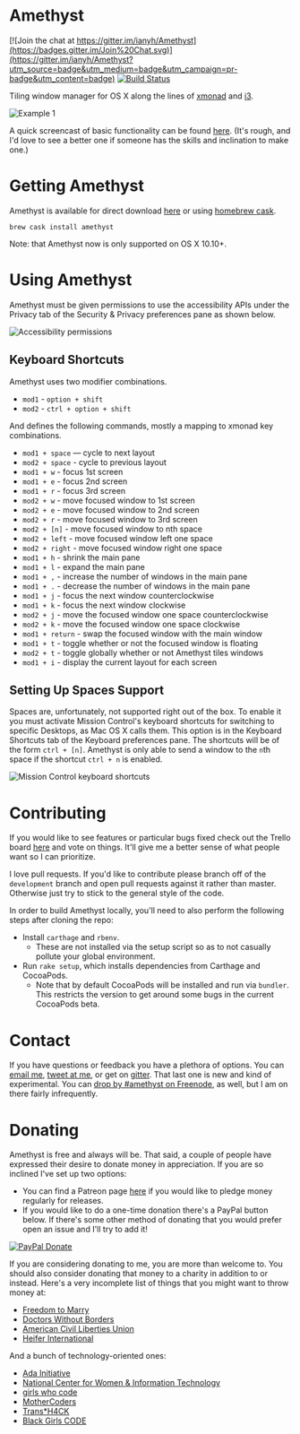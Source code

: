 Amethyst
========

[![Join the chat at https://gitter.im/ianyh/Amethyst](https://badges.gitter.im/Join%20Chat.svg)](https://gitter.im/ianyh/Amethyst?utm_source=badge&utm_medium=badge&utm_campaign=pr-badge&utm_content=badge)
[![Build Status](https://api.travis-ci.org/ianyh/Amethyst.svg?branch=development)](https://travis-ci.org/ianyh/Amethyst)

Tiling window manager for OS X along the lines of [xmonad](http://xmonad.org/) and [i3](https://i3wm.org/).

![Example 1](http://ianyh.com/amethyst/images/example-1.gif)

A quick screencast of basic functionality can be found [here](https://youtu.be/boPilhScpkY). (It's rough, and I'd love to see a better one if someone has the skills and inclination to make one.)

Getting Amethyst
================

Amethyst is available for direct download [here](http://ianyh.com/amethyst/versions/Amethyst-latest.zip) or using [homebrew cask](https://github.com/caskroom/homebrew-cask).

```
brew cask install amethyst
```

Note: that Amethyst now is only supported on OS X 10.10+.

Using Amethyst
==============

Amethyst must be given permissions to use the accessibility APIs under the Privacy tab of the Security & Privacy preferences pane as shown below.

![Accessibility permissions](http://ianyh.com/amethyst/images/accessibility-window.png)

Keyboard Shortcuts
------------------

Amethyst uses two modifier combinations.

* `mod1` - `option + shift`
* `mod2` - `ctrl + option + shift`

And defines the following commands, mostly a mapping to xmonad key combinations.

* `mod1 + space` — cycle to next layout
* `mod2 + space` - cycle to previous layout
* `mod1 + w` - focus 1st screen
* `mod1 + e` - focus 2nd screen
* `mod1 + r` - focus 3rd screen
* `mod2 + w` - move focused window to 1st screen
* `mod2 + e` - move focused window to 2nd screen
* `mod2 + r` - move focused window to 3rd screen
* `mod2 + [n]` - move focused window to nth space
* `mod2 + left` - move focused window left one space
* `mod2 + right` - move focused window right one space
* `mod1 + h` - shrink the main pane
* `mod1 + l` - expand the main pane
* `mod1 + ,` - increase the number of windows in the main pane
* `mod1 + .` - decrease the number of windows in the main pane
* `mod1 + j` - focus the next window counterclockwise
* `mod1 + k` - focus the next window clockwise
* `mod2 + j` - move the focused window one space counterclockwise
* `mod2 + k` - move the focused window one space clockwise
* `mod1 + return` - swap the focused window with the main window
* `mod1 + t` - toggle whether or not the focused window is floating
* `mod2 + t` - toggle globally whether or not Amethyst tiles windows
* `mod1 + i` - display the current layout for each screen

Setting Up Spaces Support
-------------------------

Spaces are, unfortunately, not supported right out of the box. To enable it you
must activate Mission Control's keyboard shortcuts for switching to specific
Desktops, as Mac OS X calls them. This option is in the Keyboard Shortcuts tab
of the Keyboard preferences pane. The shortcuts will be of the form `ctrl +
[n]`. Amethyst is only able to send a window to the `n`th space if the shortcut
`ctrl + n` is enabled.

![Mission Control keyboard shortcuts](http://ianyh.com/amethyst/images/missioncontrol-shortcuts.png)

Contributing
============

If you would like to see features or particular bugs fixed check out the Trello board [here](https://trello.com/b/cCg3xhlb/amethyst) and vote on things. It'll give me a better sense of what people want so I can prioritize.

I love pull requests. If you'd like to contribute please branch off of the `development` branch and open pull requests against it rather than master. Otherwise just try to stick to the general style of the code.

In order to build Amethyst locally, you'll need to also perform the following steps after cloning the repo:

- Install `carthage` and `rbenv`.
  - These are not installed via the setup script so as to not casually pollute your global environment.
- Run `rake setup`, which installs dependencies from Carthage and CocoaPods.
  - Note that by default CocoaPods will be installed and run via `bundler`. This restricts the version to get around some bugs in the current CocoaPods beta.

Contact
=======

If you have questions or feedback you have a plethora of options. You can [email me](mailto:ianynda@gmail.com), [tweet at me](https://twitter.com/ianyh), or get on [gitter](https://gitter.im/ianyh/Amethyst). That last one is new and kind of experimental. You can [drop by #amethyst on Freenode](http://webchat.freenode.net/?channels=amethyst), as well, but I am on there fairly infrequently.

Donating
========

Amethyst is free and always will be. That said, a couple of people have expressed their desire to donate money in appreciation. If you are so inclined I've set up two options:

* You can find a Patreon page [here](http://www.patreon.com/ianyh) if you would like to pledge money regularly for releases.
* If you would like to do a one-time donation there's a PayPal button below. If there's some other method of donating that you would prefer open an issue and I'll try to add it!

[![PayPal Donate](https://img.shields.io/badge/paypal-donate-blue.svg)](https://www.paypal.com/cgi-bin/webscr?cmd=_donations&business=ianynda%40gmail%2ecom&lc=US&item_name=Ian%20Ynda%2dHummel&item_number=Amethyst&currency_code=USD&bn=PP%2dDonationsBF%3abtn_donate_LG%2egif%3aNonHosted)

If you are considering donating to me, you are more than welcome to. You should also consider donating that money to a charity in addition to or instead. Here's a very incomplete list of things that you might want to throw money at:

* [Freedom to Marry](https://secure.freedomtomarry.org/pages/donatetowin?source=BSDAds_GoogleGrant_EOY2013_Freedom%20to%20Marry-GG_Freedom%20to%20Marry_freedomtomarry&gclid=Cj0KEQjwq52iBRDEvrC12Jnz6coBEiQA2otXAsmb9ggRZp1ukDdxwvn7Y-1AN7mhTPZxcpC3dNokzY8aAmcl8P8HAQ)
* [Doctors Without Borders](https://donate.doctorswithoutborders.org/monthly.cfm?source=AZD140001D51&utm_source=google&utm_medium=ppc&gclid=Cj0KEQjwq52iBRDEvrC12Jnz6coBEiQA2otXAt-jLIelzmFWTo9t3xnrXGnyjffRnHQ_Ug2o6C1PdvkaAqQt8P8HAQ)
* [American Civil Liberties Union](https://www.aclu.org/secure/our-civil-liberties-are-under-attack-3?s_src=UNW140001SEM&ms=gad_SEM_Google_Search-Evergreen-ACLU%20Brand_ACLU%20Name%20Terms_DD_B2_aclu_e_53001180982)
* [Heifer International](http://www.heifer.org/what-you-can-do/index.html)

And a bunch of technology-oriented ones:

* [Ada Initiative](https://adainitiative.org/donate/)
* [National Center for Women & Information Technology](https://www.ncwit.org/donate)
* [girls who code](http://girlswhocode.com/get-involved/)
* [MotherCoders](https://www.indiegogo.com/projects/mothercoders-a-giant-hack-for-moms-who-want-in)
* [Trans*H4CK](http://www.transhack.org/support/)
* [Black Girls CODE](http://www.blackgirlscode.com/)
